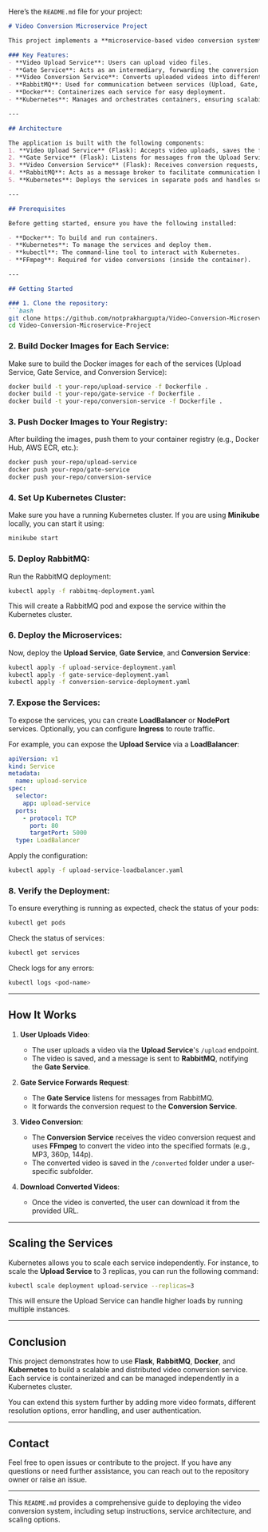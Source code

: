 Here’s the `README.md` file for your project:

```markdown
# Video Conversion Microservice Project

This project implements a **microservice-based video conversion system** using **Flask**, **RabbitMQ**, **Docker**, **Kubernetes**, and **FFmpeg**. The system allows users to upload videos and have them converted into various formats (e.g., MP3, 360p, 144p, etc.).

### Key Features:
- **Video Upload Service**: Users can upload video files.
- **Gate Service**: Acts as an intermediary, forwarding the conversion request from the Upload Service to the Conversion Service.
- **Video Conversion Service**: Converts uploaded videos into different formats such as MP3, 360p, 144p, etc.
- **RabbitMQ**: Used for communication between services (Upload, Gate, and Conversion).
- **Docker**: Containerizes each service for easy deployment.
- **Kubernetes**: Manages and orchestrates containers, ensuring scalability and availability.

---

## Architecture

The application is built with the following components:
1. **Video Upload Service** (Flask): Accepts video uploads, saves the files, and sends a message to RabbitMQ to trigger the video conversion process.
2. **Gate Service** (Flask): Listens for messages from the Upload Service and forwards the conversion request to the Conversion Service.
3. **Video Conversion Service** (Flask): Receives conversion requests, processes the video using FFmpeg, and saves the converted videos.
4. **RabbitMQ**: Acts as a message broker to facilitate communication between services.
5. **Kubernetes**: Deploys the services in separate pods and handles scaling and networking.

---

## Prerequisites

Before getting started, ensure you have the following installed:

- **Docker**: To build and run containers.
- **Kubernetes**: To manage the services and deploy them.
- **kubectl**: The command-line tool to interact with Kubernetes.
- **FFmpeg**: Required for video conversions (inside the container).

---

## Getting Started

### 1. Clone the repository:
```bash
git clone https://github.com/notprakhargupta/Video-Conversion-Microservice-Project.git
cd Video-Conversion-Microservice-Project
```

### 2. Build Docker Images for Each Service:

Make sure to build the Docker images for each of the services (Upload Service, Gate Service, and Conversion Service):

```bash
docker build -t your-repo/upload-service -f Dockerfile .
docker build -t your-repo/gate-service -f Dockerfile .
docker build -t your-repo/conversion-service -f Dockerfile .
```

### 3. Push Docker Images to Your Registry:

After building the images, push them to your container registry (e.g., Docker Hub, AWS ECR, etc.):

```bash
docker push your-repo/upload-service
docker push your-repo/gate-service
docker push your-repo/conversion-service
```

### 4. Set Up Kubernetes Cluster:

Make sure you have a running Kubernetes cluster. If you are using **Minikube** locally, you can start it using:

```bash
minikube start
```

### 5. Deploy RabbitMQ:

Run the RabbitMQ deployment:

```bash
kubectl apply -f rabbitmq-deployment.yaml
```

This will create a RabbitMQ pod and expose the service within the Kubernetes cluster.

### 6. Deploy the Microservices:

Now, deploy the **Upload Service**, **Gate Service**, and **Conversion Service**:

```bash
kubectl apply -f upload-service-deployment.yaml
kubectl apply -f gate-service-deployment.yaml
kubectl apply -f conversion-service-deployment.yaml
```

### 7. Expose the Services:

To expose the services, you can create **LoadBalancer** or **NodePort** services. Optionally, you can configure **Ingress** to route traffic.

For example, you can expose the **Upload Service** via a **LoadBalancer**:

```yaml
apiVersion: v1
kind: Service
metadata:
  name: upload-service
spec:
  selector:
    app: upload-service
  ports:
    - protocol: TCP
      port: 80
      targetPort: 5000
  type: LoadBalancer
```

Apply the configuration:

```bash
kubectl apply -f upload-service-loadbalancer.yaml
```

### 8. Verify the Deployment:

To ensure everything is running as expected, check the status of your pods:

```bash
kubectl get pods
```

Check the status of services:

```bash
kubectl get services
```

Check logs for any errors:

```bash
kubectl logs <pod-name>
```

---

## How It Works

1. **User Uploads Video**:
   - The user uploads a video via the **Upload Service**'s `/upload` endpoint.
   - The video is saved, and a message is sent to **RabbitMQ**, notifying the **Gate Service**.

2. **Gate Service Forwards Request**:
   - The **Gate Service** listens for messages from RabbitMQ.
   - It forwards the conversion request to the **Conversion Service**.

3. **Video Conversion**:
   - The **Conversion Service** receives the video conversion request and uses **FFmpeg** to convert the video into the specified formats (e.g., MP3, 360p, 144p).
   - The converted video is saved in the `/converted` folder under a user-specific subfolder.

4. **Download Converted Videos**:
   - Once the video is converted, the user can download it from the provided URL.

---

## Scaling the Services

Kubernetes allows you to scale each service independently. For instance, to scale the **Upload Service** to 3 replicas, you can run the following command:

```bash
kubectl scale deployment upload-service --replicas=3
```

This will ensure the Upload Service can handle higher loads by running multiple instances.

---

## Conclusion

This project demonstrates how to use **Flask**, **RabbitMQ**, **Docker**, and **Kubernetes** to build a scalable and distributed video conversion service. Each service is containerized and can be managed independently in a Kubernetes cluster.

You can extend this system further by adding more video formats, different resolution options, error handling, and user authentication.

---

## Contact

Feel free to open issues or contribute to the project. If you have any questions or need further assistance, you can reach out to the repository owner or raise an issue.

---

This `README.md` provides a comprehensive guide to deploying the video conversion system, including setup instructions, service architecture, and scaling options.
